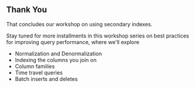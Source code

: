 ## Thank You

That concludes our workshop on using secondary indexes.

Stay tuned for more installments in this workshop series on best practices for improving query performance, where we'll explore

* Normalization and Denormalization
* Indexing the columns you join on
* Column families
* Time travel queries
* Batch inserts and deletes

